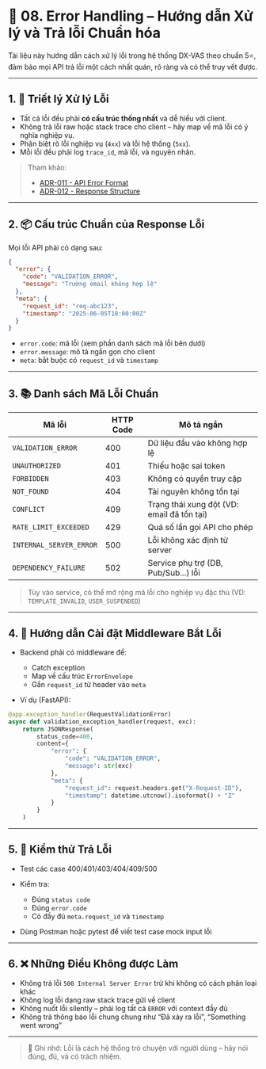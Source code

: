 # 🚨 08. Error Handling – Hướng dẫn Xử lý và Trả lỗi Chuẩn hóa

Tài liệu này hướng dẫn cách xử lý lỗi trong hệ thống DX-VAS theo chuẩn 5⭐, đảm bảo mọi API trả lỗi một cách nhất quán, rõ ràng và có thể truy vết được.  

---

## 1. 🧠 Triết lý Xử lý Lỗi

- Tất cả lỗi đều phải **có cấu trúc thống nhất** và dễ hiểu với client.
- Không trả lỗi raw hoặc stack trace cho client – hãy map về mã lỗi có ý nghĩa nghiệp vụ.
- Phân biệt rõ lỗi nghiệp vụ (`4xx`) và lỗi hệ thống (`5xx`).
- Mỗi lỗi đều phải log `trace_id`, mã lỗi, và nguyên nhân.

> Tham khảo:
> - [ADR-011 - API Error Format](../../ADR/adr-011-api-error-format.md)  
> - [ADR-012 - Response Structure](../../ADR/adr-012-response-structure.md)

---

## 2. 📦 Cấu trúc Chuẩn của Response Lỗi

Mọi lỗi API phải có dạng sau:

```json
{
  "error": {
    "code": "VALIDATION_ERROR",
    "message": "Trường email không hợp lệ"
  },
  "meta": {
    "request_id": "req-abc123",
    "timestamp": "2025-06-05T10:00:00Z"
  }
}
```

* `error.code`: mã lỗi (xem phần danh sách mã lỗi bên dưới)
* `error.message`: mô tả ngắn gọn cho client
* `meta`: bắt buộc có `request_id` và `timestamp`

---

## 3. 📚 Danh sách Mã Lỗi Chuẩn

| Mã lỗi                  | HTTP Code | Mô tả ngắn                                 |
| ----------------------- | --------- | ------------------------------------------ |
| `VALIDATION_ERROR`      | 400       | Dữ liệu đầu vào không hợp lệ               |
| `UNAUTHORIZED`          | 401       | Thiếu hoặc sai token                       |
| `FORBIDDEN`             | 403       | Không có quyền truy cập                    |
| `NOT_FOUND`             | 404       | Tài nguyên không tồn tại                   |
| `CONFLICT`              | 409       | Trạng thái xung đột (VD: email đã tồn tại) |
| `RATE_LIMIT_EXCEEDED`   | 429       | Quá số lần gọi API cho phép                |
| `INTERNAL_SERVER_ERROR` | 500       | Lỗi không xác định từ server               |
| `DEPENDENCY_FAILURE`    | 502       | Service phụ trợ (DB, Pub/Sub...) lỗi       |

> Tùy vào service, có thể mở rộng mã lỗi cho nghiệp vụ đặc thù (VD: `TEMPLATE_INVALID`, `USER_SUSPENDED`)

---

## 4. 🧰 Hướng dẫn Cài đặt Middleware Bắt Lỗi

* Backend phải có middleware để:

  * Catch exception
  * Map về cấu trúc `ErrorEnvelope`
  * Gắn `request_id` từ header vào `meta`
* Ví dụ (FastAPI):

```python
@app.exception_handler(RequestValidationError)
async def validation_exception_handler(request, exc):
    return JSONResponse(
        status_code=400,
        content={
            "error": {
                "code": "VALIDATION_ERROR",
                "message": str(exc)
            },
            "meta": {
                "request_id": request.headers.get("X-Request-ID"),
                "timestamp": datetime.utcnow().isoformat() + "Z"
            }
        }
    )
```

---

## 5. 🧪 Kiểm thử Trả Lỗi

* Test các case 400/401/403/404/409/500
* Kiểm tra:

  * Đúng `status code`
  * Đúng `error.code`
  * Có đầy đủ `meta.request_id` và `timestamp`
* Dùng Postman hoặc pytest để viết test case mock input lỗi

---

## 6. ❌ Những Điều Không được Làm

* Không trả lỗi `500 Internal Server Error` trừ khi không có cách phân loại khác
* Không log lỗi dạng raw stack trace gửi về client
* Không nuốt lỗi silently – phải log tất cả `ERROR` với context đầy đủ
* Không trả thông báo lỗi chung chung như “Đã xảy ra lỗi”, “Something went wrong”

---

> 📌 Ghi nhớ: Lỗi là cách hệ thống trò chuyện với người dùng – hãy nói đúng, đủ, và có trách nhiệm.

